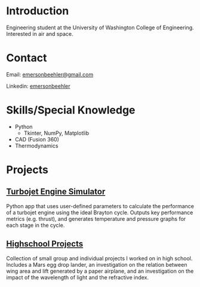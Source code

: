 # Introduction

Engineering student at the University of Washington College of Engineering. 
Interested in air and space.

# Contact
Email: emersonbeehler@gmail.com

Linkedin: [emersonbeehler](https://www.linkedin.com/in/emersonbeehler/)

# Skills/Special Knowledge
- Python
    - Tkinter, NumPy, Matplotlib
- CAD (Fusion 360)
- Thermodynamics

# Projects
## [Turbojet Engine Simulator](https://github.com/emersonbeehler/turbojetsimulator/)
Python app that uses user-defined parameters to calculate the performance of a turbojet engine using the ideal Brayton cycle. Outputs key performance metrics (e.g. thrust), and generates temperature and pressure graphs for each stage in the cycle.

## [Highschool Projects](https://github.com/emersonbeehler/highschool-projects)
Collection of small group and individual projects I worked on in high school. Includes a Mars egg drop lander, an investigation on the relation between wing area and lift generated by a paper airplane, and an investigation on the impact of the wavelength of light and the refractive index.
